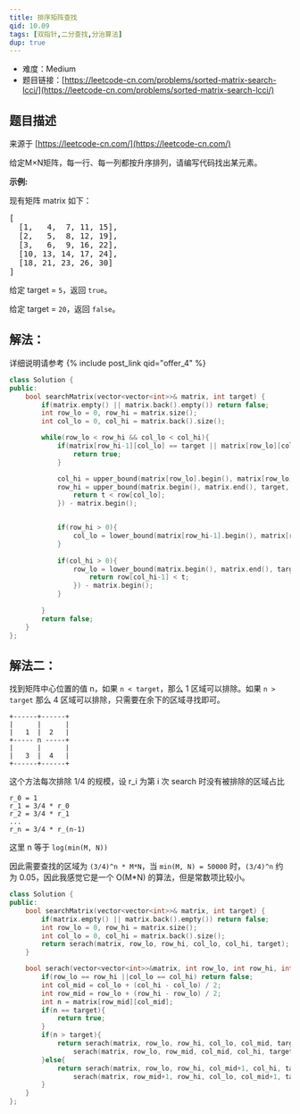 ```yaml
---
title: 排序矩阵查找
qid: 10.09
tags: [双指针,二分查找,分治算法]
dup: true
---
```



- 难度：Medium
- 题目链接：[https://leetcode-cn.com/problems/sorted-matrix-search-lcci/](https://leetcode-cn.com/problems/sorted-matrix-search-lcci/)


## 题目描述

来源于 [https://leetcode-cn.com/](https://leetcode-cn.com/)

<p>给定M&times;N矩阵，每一行、每一列都按升序排列，请编写代码找出某元素。</p>

<p><strong>示例:</strong></p>

<p>现有矩阵 matrix 如下：</p>

<pre>[
  [1,   4,  7, 11, 15],
  [2,   5,  8, 12, 19],
  [3,   6,  9, 16, 22],
  [10, 13, 14, 17, 24],
  [18, 21, 23, 26, 30]
]
</pre>

<p>给定 target&nbsp;=&nbsp;<code>5</code>，返回&nbsp;<code>true</code>。</p>

<p>给定&nbsp;target&nbsp;=&nbsp;<code>20</code>，返回&nbsp;<code>false</code>。</p>


## 解法：

详细说明请参考 {% include post_link qid="offer_4" %}

```c++
class Solution {
public:
    bool searchMatrix(vector<vector<int>>& matrix, int target) {
        if(matrix.empty() || matrix.back().empty()) return false;
        int row_lo = 0, row_hi = matrix.size();
        int col_lo = 0, col_hi = matrix.back().size();

        while(row_lo < row_hi && col_lo < col_hi){
            if(matrix[row_hi-1][col_lo] == target || matrix[row_lo][col_hi-1] == target){
                return true;
            }

            col_hi = upper_bound(matrix[row_lo].begin(), matrix[row_lo].end(), target) - matrix[row_lo].begin();
            row_hi = upper_bound(matrix.begin(), matrix.end(), target, [col_lo](int t, auto& row){
                return t < row[col_lo];
            }) - matrix.begin();


            if(row_hi > 0){
                col_lo = lower_bound(matrix[row_hi-1].begin(), matrix[row_hi-1].end(), target) - matrix[row_hi-1].begin();
            }
            
            if(col_hi > 0){
                row_lo = lower_bound(matrix.begin(), matrix.end(), target, [col_hi](auto& row, int t){
                    return row[col_hi-1] < t;
                }) - matrix.begin();
            }
            
        }
        return false;
    }
};
```

## 解法二：

找到矩阵中心位置的值 n，如果 `n < target`，那么 1 区域可以排除。如果 `n > target` 那么 4 区域可以排除，只需要在余下的区域寻找即可。

```
+------+------+
|      |      |
|   1  |  2   |
+----- n -----+
|      |      |
|   3  |  4   |
+------+------+
```

这个方法每次排除 1/4 的规模，设 r_i 为第 i 次 search 时没有被排除的区域占比

```
r_0 = 1
r_1 = 3/4 * r_0
r_2 = 3/4 * r_1
...
r_n = 3/4 * r_(n-1)
```

这里 n 等于 `log(min(M, N))`

因此需要查找的区域为 `(3/4)^n * M*N`，当 `min(M, N) = 50000` 时，`(3/4)^n` 约为 0.05，因此我感觉它是一个 O(M*N) 的算法，但是常数项比较小。

```c++
class Solution {
public:
    bool searchMatrix(vector<vector<int>>& matrix, int target) {
        if(matrix.empty() || matrix.back().empty()) return false;
        int row_lo = 0, row_hi = matrix.size();
        int col_lo = 0, col_hi = matrix.back().size();
        return serach(matrix, row_lo, row_hi, col_lo, col_hi, target);
    }

    bool serach(vector<vector<int>>&matrix, int row_lo, int row_hi, int col_lo, int col_hi, int target){
        if(row_lo == row_hi ||col_lo == col_hi) return false;
        int col_mid = col_lo + (col_hi - col_lo) / 2;
        int row_mid = row_lo + (row_hi - row_lo) / 2;
        int n = matrix[row_mid][col_mid];
        if(n == target){
            return true;
        }
        if(n > target){
            return serach(matrix, row_lo, row_hi, col_lo, col_mid, target) ||
                serach(matrix, row_lo, row_mid, col_mid, col_hi, target);
        }else{
            return serach(matrix, row_lo, row_hi, col_mid+1, col_hi, target) ||
                serach(matrix, row_mid+1, row_hi, col_lo, col_mid+1, target);
        }
    }
};
```